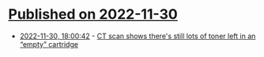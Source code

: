 # [Published on 2022-11-30](index.md)

* [2022-11-30, 18:00:42](https://news.ycombinator.com/item?id=33804732) - [CT scan shows there's still lots of toner left in an “empty” cartridge](https://www.lumafield.com/article/is-this-toner-half-empty-or-half-full)
